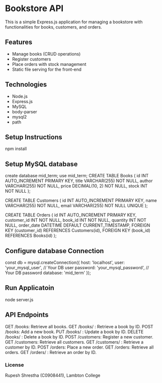 # Bookstore API

This is a simple Express.js application for managing a bookstore with functionalities for books, customers, and orders.

## Features

- Manage books (CRUD operations)
- Register customers
- Place orders with stock management
- Static file serving for the front-end


## Technologies

- Node.js
- Express.js
- MySQL
- body-parser
- mysql2
- path


## Setup Instructions
npm install

## Setup MySQL database
create database mid_term;
use mid_term;
CREATE TABLE Books (
    id INT AUTO_INCREMENT PRIMARY KEY,
    title VARCHAR(255) NOT NULL,
    author VARCHAR(255) NOT NULL,
    price DECIMAL(10, 2) NOT NULL,
    stock INT NOT NULL
);

CREATE TABLE Customers (
    id INT AUTO_INCREMENT PRIMARY KEY,
    name VARCHAR(255) NOT NULL,
    email VARCHAR(255) NOT NULL UNIQUE
);

CREATE TABLE Orders (
    id INT AUTO_INCREMENT PRIMARY KEY,
    customer_id INT NOT NULL,
    book_id INT NOT NULL,
    quantity INT NOT NULL,
    order_date DATETIME DEFAULT CURRENT_TIMESTAMP,
    FOREIGN KEY (customer_id) REFERENCES Customers(id),
    FOREIGN KEY (book_id) REFERENCES Books(id)
);

## Configure database Connection
const db = mysql.createConnection({
    host: 'localhost',
    user: 'your_mysql_user', // Your DB user
    password: 'your_mysql_password', // Your DB password
    database: 'mid_term'
});

## Run Applicatoin
node server.js

## API Endpoints
GET /books: Retrieve all books.
GET /books/ : Retrieve a book by ID.
POST /books: Add a new book.
PUT /books/ : Update a book by ID.
DELETE /books/ : Delete a book by ID.
POST /customers: Register a new customer.
GET /customers: Retrieve all customers.
GET /customers/ : Retrieve a customer by ID.
POST /orders: Place a new order.
GET /orders: Retrieve all orders.
GET /orders/ : Retrieve an order by ID.


### License
Rupesh Shrestha (C0908441), Lambton College
